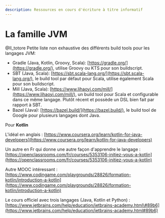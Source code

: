 ```yaml
---
description: Ressources en cours d'écriture à titre informatif
---
```


# La famille JVM

@Il\_totore Petite liste non exhaustive des différents build tools pour les langages JVM:

* Gradle \(Java, Kotlin, Groovy, Scala\): [https://gradle.org/](https://gradle.org/), utilise Groovy ou KTS pour son buildscript.
* SBT \(Java, Scala\): [https://sbt.scala-lang.org/](https://sbt.scala-lang.org/), le build tool par défaut pour Scala, utilise également Scala pour son buildscript.
* Mill \(Java, Scala\): [https://www.lihaoyi.com/mill/](https://www.lihaoyi.com/mill/), un build tool pour Scala et configurable dans ce même langage. Plutôt récent et possède un DSL bien fait par rapport à SBT.
* Bazel \(Java\): [https://bazel.build/](https://bazel.build/), le build tool de Google pour plusieurs langages dont Java.



Pour **Kotlin**

L'idéal en anglais : [https://www.coursera.org/learn/kotlin-for-java-developers](https://www.coursera.org/learn/kotlin-for-java-developers)

Un autre en Fr qui donne une autre façon d'apprendre le langage : [https://openclassrooms.com/fr/courses/5353106-initiez-vous-a-kotlin](https://openclassrooms.com/fr/courses/5353106-initiez-vous-a-kotlin)

Autre MOOC intéressant : [https://www.codingame.com/playgrounds/28826/formation-kotlin/introduction-a-kotlin](https://www.codingame.com/playgrounds/28826/formation-kotlin/introduction-a-kotlin)

Le cours officiel avec trois langages \(Java, Kotlin et Python\) : [https://www.jetbrains.com/help/education/jetbrains-academy.html\#89b6](https://www.jetbrains.com/help/education/jetbrains-academy.html#89b6)

